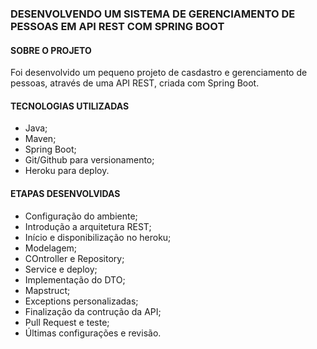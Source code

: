 ### DESENVOLVENDO UM SISTEMA DE GERENCIAMENTO DE PESSOAS EM API REST COM SPRING BOOT

#### SOBRE O PROJETO

Foi desenvolvido um pequeno projeto de casdastro e gerenciamento de pessoas, através de uma API REST, criada com Spring Boot.

#### TECNOLOGIAS UTILIZADAS

- Java;
- Maven;
- Spring Boot;
- Git/Github para versionamento;
- Heroku para deploy.

#### ETAPAS DESENVOLVIDAS

- Configuração do ambiente;
- Introdução a arquitetura REST;
- Início e disponibilização no heroku;
- Modelagem;
- COntroller e Repository;
- Service e deploy;
- Implementação do DTO;
- Mapstruct;
- Exceptions personalizadas;
- Finalização da contrução da API;
- Pull Request e teste;
- Últimas configurações e revisão.